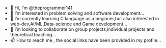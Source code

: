 - 👋 Hi, I’m @theprogrammer141
- 👀 I’m interested in problem solving and software development...
- 🌱 I’m currently learning C language as a beginner,but also interested in web-dev,AI/ML,Data-science and Game development...
- 💞️ I’m looking to collaborate on group projects,individual projects and theoretical teaching...
- 📫 How to reach me , the social links have been provided in my profile...


